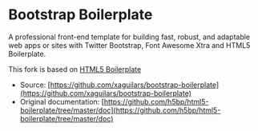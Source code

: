 # Bootstrap Boilerplate

A professional front-end template for building fast, robust, and adaptable web
apps or sites with Twitter Bootstrap, Font Awesome Xtra and HTML5 Boilerplate.

This fork is based on [HTML5 Boilerplate](http://html5boilerplate.com)

* Source: [https://github.com/xaguilars/bootstrap-boilerplate](https://github.com/xaguilars/bootstrap-boilerplate)
* Original documentation: [https://github.com/h5bp/html5-boilerplate/tree/master/doc](https://github.com/h5bp/html5-boilerplate/tree/master/doc)
